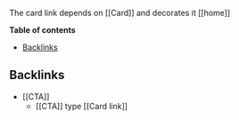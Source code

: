 The card link depends on [[Card]] and decorates it [[home]]

<!-- table-of-contents start -->
**Table of contents**
  - [Backlinks](#backlinks)

<!-- table-of-contents end -->

## Backlinks
* [[CTA]]
	* [[CTA]] type [[Card link]]
